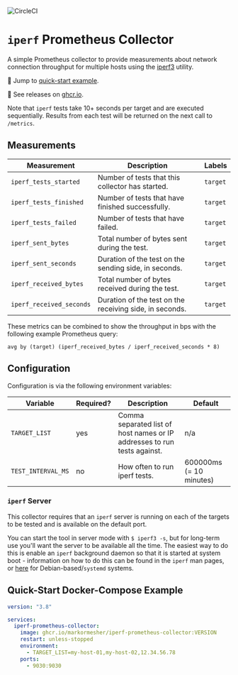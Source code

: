 ![CircleCI](https://img.shields.io/circleci/build/github/markormesher/iperf-prometheus-collector)

# `iperf` Prometheus Collector

A simple Prometheus collector to provide measurements about network connection throughput for multiple hosts using the [iperf3](https://iperf.fr/) utility.

:rocket: Jump to [quick-start example](#quick-start-docker-compose-example).

:whale: See releases on [ghcr.io](https://ghcr.io/markormesher/iperf-prometheus-collector).

Note that `iperf` tests take 10+ seconds per target and are executed sequentially. Results from each test will be returned on the next call to `/metrics`.

## Measurements

| Measurement              | Description                                             | Labels   |
| ------------------------ | ------------------------------------------------------- | -------- |
| `iperf_tests_started`    | Number of tests that this collector has started.        | `target` |
| `iperf_tests_finished`   | Number of tests that have finished successfully.        | `target` |
| `iperf_tests_failed`     | Number of tests that have failed.                       | `target` |
| `iperf_sent_bytes`       | Total number of bytes sent during the test.             | `target` |
| `iperf_sent_seconds`     | Duration of the test on the sending side, in seconds.   | `target` |
| `iperf_received_bytes`   | Total number of bytes received during the test.         | `target` |
| `iperf_received_seconds` | Duration of the test on the receiving side, in seconds. | `target` |

These metrics can be combined to show the throughput in bps with the following example Prometheus query:

```
avg by (target) (iperf_received_bytes / iperf_received_seconds * 8)
```

## Configuration

Configuration is via the following environment variables:

| Variable           | Required? | Description                                                              | Default                 |
| ------------------ | --------- | ------------------------------------------------------------------------ | ----------------------- |
| `TARGET_LIST`      | yes       | Comma separated list of host names or IP addresses to run tests against. | n/a                     |
| `TEST_INTERVAL_MS` | no        | How often to run iperf tests.                                            | 600000ms (= 10 minutes) |

### `iperf` Server

This collector requires that an `iperf` server is running on each of the targets to be tested and is available on the default port.

You can start the tool in server mode with `$ iperf3 -s`, but for long-term use you'll want the server to be available all the time. The easiest way to do this is enable an `iperf` background daemon so that it is started at system boot - information on how to do this can be found in the `iperf` man pages, or [here](https://askubuntu.com/questions/1251443/start-iperdf3-deamon-at-startup) for Debian-based/`systemd` systems.

## Quick-Start Docker-Compose Example

```yaml
version: "3.8"

services:
  iperf-prometheus-collector:
    image: ghcr.io/markormesher/iperf-prometheus-collector:VERSION
    restart: unless-stopped
    environment:
      - TARGET_LIST=my-host-01,my-host-02,12.34.56.78
    ports:
      - 9030:9030
```
